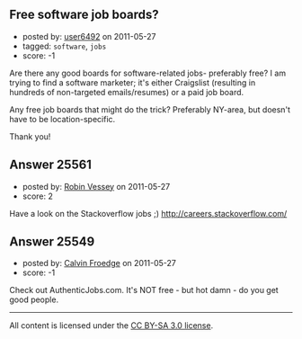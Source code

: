 ## Free software job boards?

- posted by: [user6492](https://stackexchange.com/users/-1/6492-user6492) on 2011-05-27
- tagged: `software`, `jobs`
- score: -1

Are there any good boards for software-related jobs- preferably free?  I am trying to find a software marketer; it's either Craigslist (resulting in hundreds of non-targeted emails/resumes) or a paid job board.

Any free job boards that might do the trick? Preferably NY-area, but doesn't have to be location-specific.

Thank you!


## Answer 25561

- posted by: [Robin Vessey](https://stackexchange.com/users/-1/984-robin-vessey) on 2011-05-27
- score: 2

Have a look on the Stackoverflow jobs ;)
http://careers.stackoverflow.com/


## Answer 25549

- posted by: [Calvin Froedge](https://stackexchange.com/users/-1/10772-calvin-froedge) on 2011-05-27
- score: -1

Check out AuthenticJobs.com.  It's NOT free - but hot damn - do you get good people.



---

All content is licensed under the [CC BY-SA 3.0 license](https://creativecommons.org/licenses/by-sa/3.0/).
